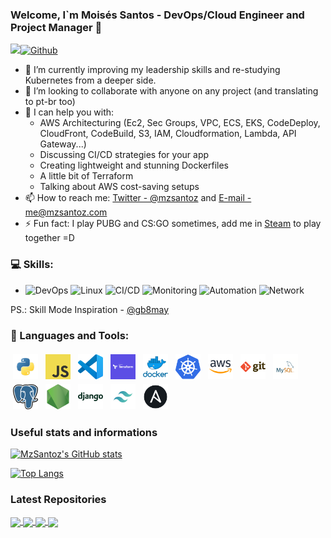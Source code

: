 ### Welcome, I`m Moisés Santos - DevOps/Cloud Engineer and Project Manager 👋
![](https://visitor-badge.laobi.icu/badge?page_id=MzSantoz.MzSantoz)[![Github](https://img.shields.io/github/followers/MzSantoz?label=Follow&style=social)](https://github.com/MzSantoz)

- 🌱 I’m currently improving my leadership skills and re-studying Kubernetes from a deeper side.
- 👯 I’m looking to collaborate with anyone on any project (and translating to pt-br too)
- 💬 I can help you with:
  - AWS Architecturing (Ec2, Sec Groups, VPC, ECS, EKS, CodeDeploy, CloudFront, CodeBuild, S3, IAM, Cloudformation, Lambda, API Gateway...)
  - Discussing CI/CD strategies for your app
  - Creating lightweight and stunning Dockerfiles
  - A little bit of Terraform
  - Talking about AWS cost-saving setups
- 📫 How to reach me: [Twitter - @mzsantoz](https://www.twitter.com/mzsantoz) and [E-mail - me@mzsantoz.com](mailto:me@mzsantoz.com)
- ⚡ Fun fact: I play PUBG and CS:GO sometimes, add me in [Steam](https://steamcommunity.com/id/mzsantoz/) to play together =D

### 💻 Skills:
- ![DevOps](https://img.shields.io/badge/-DevOps-yellowgreen) ![Linux](https://img.shields.io/badge/-Linux-FCC624?&logo=linux&logoColor=FFFFFF) ![CI/CD](https://img.shields.io/badge/-CI/CD-yellowgreen) ![Monitoring](https://img.shields.io/badge/-Monitoring-red) ![Automation](https://img.shields.io/badge/-Automation-green) ![Network](https://img.shields.io/badge/-Network-brightgreen?&logo=Network&logoColor=FFFFFF)

PS.: Skill Mode Inspiration - [@gb8may](https://www.github.com/gb8may)


### 🧰 Languages and Tools:
<p align="left">
<img src="https://raw.githubusercontent.com/github/explore/80688e429a7d4ef2fca1e82350fe8e3517d3494d/topics/python/python.png" alt="Python" height="40" style="vertical-align:top; margin:4px">
<img src="https://raw.githubusercontent.com/github/explore/80688e429a7d4ef2fca1e82350fe8e3517d3494d/topics/javascript/javascript.png" alt="Javascript" height="40" style="vertical-align:top; margin:4px">
<img src="https://raw.githubusercontent.com/github/explore/80688e429a7d4ef2fca1e82350fe8e3517d3494d/topics/visual-studio-code/visual-studio-code.png" alt="VS Code" height="40" style="vertical-align:top; margin:4px">
<img src="https://raw.githubusercontent.com/github/explore/80688e429a7d4ef2fca1e82350fe8e3517d3494d/topics/terraform/terraform.png" alt="TerraForm" height="40" style="vertical-align:top; margin:4px">
<img src="https://raw.githubusercontent.com/github/explore/80688e429a7d4ef2fca1e82350fe8e3517d3494d/topics/docker/docker.png" alt="Docker" height="40" style="vertical-align:top; margin:4px">
<img src="https://raw.githubusercontent.com/github/explore/80688e429a7d4ef2fca1e82350fe8e3517d3494d/topics/kubernetes/kubernetes.png" alt="Kubernetes" height="40" style="vertical-align:top; margin:4px">
<img src="https://raw.githubusercontent.com/github/explore/80688e429a7d4ef2fca1e82350fe8e3517d3494d/topics/aws/aws.png" alt="AWS" height="40" style="vertical-align:top; margin:4px">
<img src="https://raw.githubusercontent.com/github/explore/80688e429a7d4ef2fca1e82350fe8e3517d3494d/topics/git/git.png" alt="Git" height="40" style="vertical-align:top; margin:4px">
<img src="https://raw.githubusercontent.com/github/explore/80688e429a7d4ef2fca1e82350fe8e3517d3494d/topics/mysql/mysql.png" alt="mysql" height="40" style="vertical-align:top; margin:4px">
<img src="https://raw.githubusercontent.com/github/explore/80688e429a7d4ef2fca1e82350fe8e3517d3494d/topics/postgresql/postgresql.png" alt="PostgreSQL" height="40" style="vertical-align:top; margin:4px">
<img src="https://raw.githubusercontent.com/github/explore/80688e429a7d4ef2fca1e82350fe8e3517d3494d/topics/nodejs/nodejs.png" alt="NodeJS" height="40" style="vertical-align:top; margin:4px">
<img src="https://raw.githubusercontent.com/github/explore/80688e429a7d4ef2fca1e82350fe8e3517d3494d/topics/django/django.png" alt="Django" height="40" style="vertical-align:top; margin:4px">
<img src="https://raw.githubusercontent.com/github/explore/80688e429a7d4ef2fca1e82350fe8e3517d3494d/topics/tailwind/tailwind.png" alt="TailWindCSS" height="40" style="vertical-align:top; margin:4px">
<img src="https://raw.githubusercontent.com/github/explore/80688e429a7d4ef2fca1e82350fe8e3517d3494d/topics/ansible/ansible.png" alt="Ansible" height="40" style="vertical-align:top; margin:4px">
</p>

### Useful stats and informations
[![MzSantoz's GitHub stats](https://github-readme-stats.vercel.app/api?username=MzSantoz&show_icons=true&theme=dracula)](https://github.com/anuraghazra/github-readme-stats)

[![Top Langs](https://github-readme-stats.vercel.app/api/top-langs/?username=MzSantoz&theme=dracula&exclude_repo=awesome-compose,cka&layout=compact)](https://github.com/anuraghazra/github-readme-stats)

### Latest Repositories

<a href="https://github.com/mzsantoz/aws-ec2-clitool">
  <img align="center" src="https://github-readme-stats.vercel.app/api/pin/?username=MzSantoz&repo=aws-ec2-clitool&theme=dracula" />
</a>
<a href="https://github.com/mzsantoz/ec2-pgadmin">
  <img align="center" src="https://github-readme-stats.vercel.app/api/pin/?username=MzSantoz&repo=ec2-pgadmin&theme=dracula" />
</a>
<a href="https://github.com/mzsantoz/awesome-compose">
  <img align="center" src="https://github-readme-stats.vercel.app/api/pin/?username=MzSantoz&repo=awesome-compose&theme=dracula" />
</a>
<a href="https://github.com/mzsantoz/kubernetes-deploy-go">
  <img align="center" src="https://github-readme-stats.vercel.app/api/pin/?username=MzSantoz&repo=kubernetes-deploy-go&theme=dracula" />
</a>
